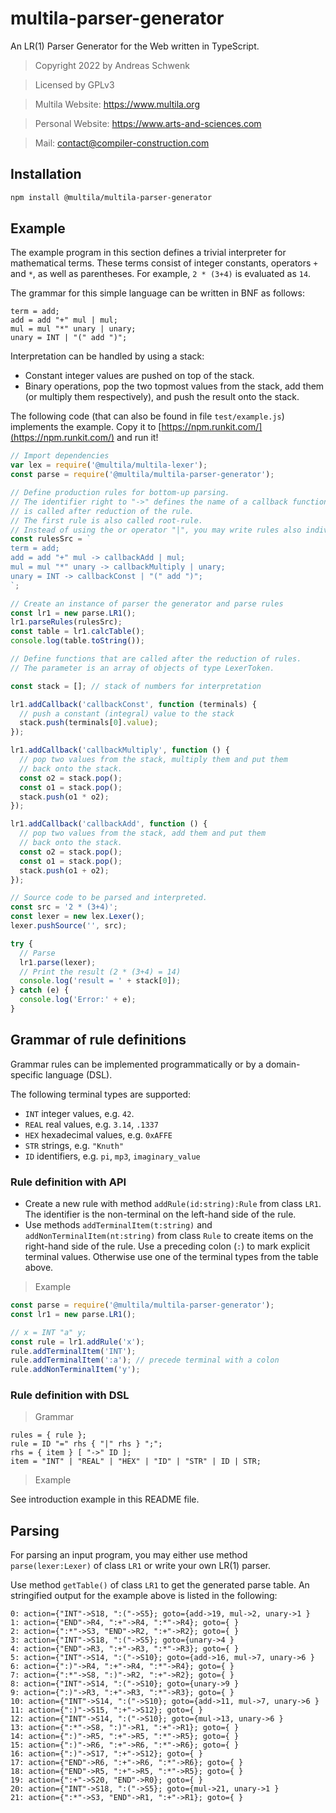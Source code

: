 # multila-parser-generator

An LR(1) Parser Generator for the Web written in TypeScript.

> Copyright 2022 by Andreas Schwenk

> Licensed by GPLv3

> Multila Website: https://www.multila.org

> Personal Website: https://www.arts-and-sciences.com

> Mail: contact@compiler-construction.com

## Installation

```bash
npm install @multila/multila-parser-generator
```

## Example

The example program in this section defines a trivial interpreter for mathematical terms.
These terms consist of integer constants, operators `+` and `*`, as well as parentheses.
For example, `2 * (3+4)` is evaluated as `14`.

The grammar for this simple language can be written in BNF as follows:

```ebnf
term = add;
add = add "+" mul | mul;
mul = mul "*" unary | unary;
unary = INT | "(" add ")";
```

Interpretation can be handled by using a stack:

- Constant integer values are pushed on top of the stack.
- Binary operations, pop the two topmost values from the stack, add them (or multiply them respectively), and push the result onto the stack.

The following code (that can also be found in file `test/example.js`) implements the example. Copy it to [https://npm.runkit.com/](https://npm.runkit.com/) and run it!

```javascript
// Import dependencies
var lex = require('@multila/multila-lexer');
const parse = require('@multila/multila-parser-generator');

// Define production rules for bottom-up parsing.
// The identifier right to "->" defines the name of a callback function that
// is called after reduction of the rule.
// The first rule is also called root-rule.
// Instead of using the or operator "|", you may write rules also individually.
const rulesSrc = `
term = add;
add = add "+" mul -> callbackAdd | mul;
mul = mul "*" unary -> callbackMultiply | unary;
unary = INT -> callbackConst | "(" add ")";
`;

// Create an instance of parser the generator and parse rules
const lr1 = new parse.LR1();
lr1.parseRules(rulesSrc);
const table = lr1.calcTable();
console.log(table.toString());

// Define functions that are called after the reduction of rules.
// The parameter is an array of objects of type LexerToken.

const stack = []; // stack of numbers for interpretation

lr1.addCallback('callbackConst', function (terminals) {
  // push a constant (integral) value to the stack
  stack.push(terminals[0].value);
});

lr1.addCallback('callbackMultiply', function () {
  // pop two values from the stack, multiply them and put them
  // back onto the stack.
  const o2 = stack.pop();
  const o1 = stack.pop();
  stack.push(o1 * o2);
});

lr1.addCallback('callbackAdd', function () {
  // pop two values from the stack, add them and put them
  // back onto the stack.
  const o2 = stack.pop();
  const o1 = stack.pop();
  stack.push(o1 + o2);
});

// Source code to be parsed and interpreted.
const src = '2 * (3+4)';
const lexer = new lex.Lexer();
lexer.pushSource('', src);

try {
  // Parse
  lr1.parse(lexer);
  // Print the result (2 * (3+4) = 14)
  console.log('result = ' + stack[0]);
} catch (e) {
  console.log('Error:' + e);
}
```

## Grammar of rule definitions

Grammar rules can be implemented programmatically or by a domain-specific language (DSL).

The following terminal types are supported:

- `INT` integer values, e.g. `42`.
- `REAL` real values, e.g. `3.14`, `.1337`
- `HEX` hexadecimal values, e.g. `0xAFFE`
- `STR` strings, e.g. `"Knuth"`
- `ID` identifiers, e.g. `pi`, `mp3`, `imaginary_value`

### Rule definition with API

- Create a new rule with method `addRule(id:string):Rule` from class `LR1`. The identifier is the non-terminal on the left-hand side of the rule.
- Use methods `addTerminalItem(t:string)` and `addNonTerminalItem(nt:string)` from class `Rule` to create items on the right-hand side of the rule. Use a preceding colon (`:`) to mark explicit terminal values. Otherwise use one of the terminal types from the table above.

> Example

```javascript
const parse = require('@multila/multila-parser-generator');
const lr1 = new parse.LR1();

// x = INT "a" y;
const rule = lr1.addRule('x');
rule.addTerminalItem('INT');
rule.addTerminalItem(':a'); // precede terminal with a colon
rule.addNonTerminalItem('y');
```

### Rule definition with DSL

> Grammar

```ebnf
rules = { rule };
rule = ID "=" rhs { "|" rhs } ";";
rhs = { item } [ "->" ID ];
item = "INT" | "REAL" | "HEX" | "ID" | "STR" | ID | STR;
```

> Example

See introduction example in this README file.

## Parsing

For parsing an input program, you may either use method `parse(lexer:Lexer)` of class `LR1` or write your own LR(1) parser.

Use method `getTable()` of class `LR1` to get the generated parse table. An stringified output for the example above is listed in the following:

```
0: action={"INT"->S18, ":("->S5}; goto={add->19, mul->2, unary->1 }
1: action={"END"->R4, ":+"->R4, ":*"->R4}; goto={ }
2: action={":*"->S3, "END"->R2, ":+"->R2}; goto={ }
3: action={"INT"->S18, ":("->S5}; goto={unary->4 }
4: action={"END"->R3, ":+"->R3, ":*"->R3}; goto={ }
5: action={"INT"->S14, ":("->S10}; goto={add->16, mul->7, unary->6 }
6: action={":)"->R4, ":+"->R4, ":*"->R4}; goto={ }
7: action={":*"->S8, ":)"->R2, ":+"->R2}; goto={ }
8: action={"INT"->S14, ":("->S10}; goto={unary->9 }
9: action={":)"->R3, ":+"->R3, ":*"->R3}; goto={ }
10: action={"INT"->S14, ":("->S10}; goto={add->11, mul->7, unary->6 }
11: action={":)"->S15, ":+"->S12}; goto={ }
12: action={"INT"->S14, ":("->S10}; goto={mul->13, unary->6 }
13: action={":*"->S8, ":)"->R1, ":+"->R1}; goto={ }
14: action={":)"->R5, ":+"->R5, ":*"->R5}; goto={ }
15: action={":)"->R6, ":+"->R6, ":*"->R6}; goto={ }
16: action={":)"->S17, ":+"->S12}; goto={ }
17: action={"END"->R6, ":+"->R6, ":*"->R6}; goto={ }
18: action={"END"->R5, ":+"->R5, ":*"->R5}; goto={ }
19: action={":+"->S20, "END"->R0}; goto={ }
20: action={"INT"->S18, ":("->S5}; goto={mul->21, unary->1 }
21: action={":*"->S3, "END"->R1, ":+"->R1}; goto={ }
```
